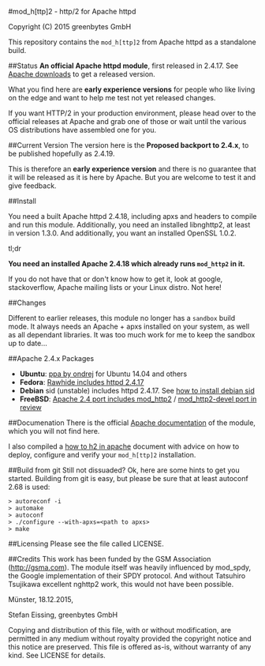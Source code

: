 
#mod_h[ttp]2 - http/2 for Apache httpd

Copyright (C) 2015 greenbytes GmbH

This repository contains the `mod_h[ttp]2` from Apache httpd as a standalone build. 

##Status
**An official Apache httpd module**, first released in 2.4.17. See [Apache downloads](https://httpd.apache.org/download.cgi) to get a released version.

What you find here are **early experience versions** for people who like living on the edge and want to help me test not yet released changes.

If you want HTTP/2 in your production environment, please head over to the official releases at Apache and grab one of those or wait until the various OS distributions have assembled one for you. 

##Current Version
The version here is the **Proposed backport to 2.4.x**, to be published hopefully as 2.4.19. 

This is therefore an **early experience version**
and there is no guarantee that it will be released as it is here by Apache. But you are welcome to test it and give feedback.

##Install

You need a built Apache httpd 2.4.18, including apxs and headers to compile and 
run this module. Additionally, you need an installed libnghttp2, at least in version
1.3.0. And additionally, you want an installed OpenSSL 1.0.2.

tl;dr

**You need an installed Apache 2.4.18 which already runs ```mod_http2``` in it.**

If you do not have that or don't know how to get it, look at google, stackoverflow, Apache mailing lists or your Linux distro. Not here!

##Changes

Different to earlier releases, this module no longer has a ```sandbox``` build mode. It always needs an Apache + apxs installed on your system, as
well as all dependant libraries. It was too much work for me to keep the
sandbox up to date...

##Apache 2.4.x Packages

* **Ubuntu**: [ppa by ondrej](https://launchpad.net/~ondrej/+archive/ubuntu/apache2) for Ubuntu 14.04 and others
* **Fedora**: [Rawhide includes httpd 2.4.17](http://rpmfind.net/linux/rpm2html/search.php?query=httpd)
* **Debian** sid (unstable) includes httpd 2.4.17. See [how to install debian sid](https://wiki.debian.org/InstallFAQ#Q._How_do_I_install_.22unstable.22_.28.22sid.22.29.3F)
* **FreeBSD**: [Apache 2.4 port includes mod_http2](http://www.freshports.org/www/apache24/) / [mod_http2-devel port in review](https://reviews.freebsd.org/D5220)


##Documenation
There is the official [Apache documentation](https://httpd.apache.org/docs/2.4/en/mod/mod_http2.html) of the module, which you will not find here.

I also compiled a [how to h2 in apache](https://icing.github.io/mod_h2/howto.html) document with advice on how to deploy, configure and verify your ```mod_h[ttp]2``` installation.

##Build from git
Still not dissuaded? Ok, here are some hints to get you started.
Building from git is easy, but please be sure that at least autoconf 2.68 is
used:

```
> autoreconf -i
> automake
> autoconf
> ./configure --with-apxs=<path to apxs>
> make
```

##Licensing
Please see the file called LICENSE.


##Credits
This work has been funded by the GSM Association (http://gsma.com). The module
itself was heavily influenced by mod_spdy, the Google implementation of their
SPDY protocol. And without Tatsuhiro Tsujikawa excellent nghttp2 work, this
would not have been possible.


Münster, 18.12.2015,

Stefan Eissing, greenbytes GmbH

Copying and distribution of this file, with or without modification,
are permitted in any medium without royalty provided the copyright
notice and this notice are preserved.  This file is offered as-is,
without warranty of any kind. See LICENSE for details.


